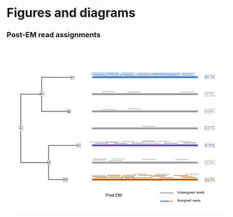 # Figures and diagrams


### Post-EM read assignments

![Read assignments](post_em_read_assignment.jpg)